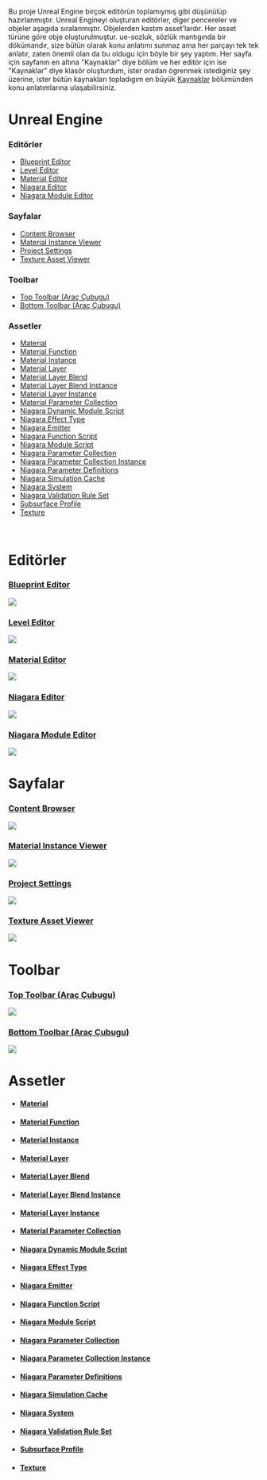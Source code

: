 Bu proje Unreal Engine birçok editörün toplamıymış gibi düşünülüp hazırlanmıştır. Unreal Engineyi oluşturan editörler, diger pencereler ve objeler aşagıda sıralanmıştır. Objelerden kastım asset'lardır. Her asset türüne göre obje oluşturulmuştur. ue-sozluk, sözlük mantıgında bir dökümandır, size bütün olarak konu anlatımı sunmaz ama her parçayı tek tek anlatır, zaten önemli olan da bu oldugu için böyle bir şey yaptım. Her sayfa için sayfanın en altına "Kaynaklar" diye bölüm ve her editör için ise "Kaynaklar" diye klasör oluşturdum, ister oradan ögrenmek istediginiz şey üzerine, ister bütün kaynakları topladıgım en büyük [Kaynaklar](Kaynaklar) bölümünden konu anlatımlarına ulaşabilirsiniz.


# Unreal Engine

### Editörler

* [Blueprint Editor](#blueprint-editor)
* [Level Editor](#level-editor)
* [Material Editor](#material-editor)
* [Niagara Editor](#niagara-editor)
* [Niagara Module Editor](#niagara-module-editor)


### Sayfalar

* [Content Browser](#content-browser)
* [Material Instance Viewer](#material-instance-viewer)
* [Project Settings](#project-settings)
* [Texture Asset Viewer](#texture-asset-viewer)


### Toolbar

* [Top Toolbar (Araç Çubugu)](#top-toolbar-araç-çubugu)
* [Bottom Toolbar (Araç Çubugu)](#bottom-toolbar-araç-çubugu)


### Assetler

* [Material](#material)
* [Material Function](#material-function)
* [Material Instance](#material-instance)
* [Material Layer](#material-layer)
* [Material Layer Blend](#material-layer-blend)
* [Material Layer Blend Instance](#material-layer-blend-instance)
* [Material Layer Instance](#material-layer-instance)
* [Material Parameter Collection](#material-parameter-collection)
* [Niagara Dynamic Module Script](#niagara-dynamic-module-script)
* [Niagara Effect Type](#niagara-effect-type)
* [Niagara Emitter](#niagara-emitter)
* [Niagara Function Script](#niagara-function-script)
* [Niagara Module Script](#niagara-module-script)
* [Niagara Parameter Collection](#niagara-parameter-collection)
* [Niagara Parameter Collection Instance](#niagara-parameter-collection-instance)
* [Niagara Parameter Definitions](#niagara-parameter-definitions)
* [Niagara Simulation Cache](#niagara-simulation-cache)
* [Niagara System](#niagara-system)
* [Niagara Validation Rule Set](#niagara-validation-rule-set)
* [Subsurface Profile](#subsurface-profile)
* [Texture](#texture)

<br>



# Editörler

### [Blueprint Editor](Editörler/Blueprint%20Editörü)
<img src="Dosyalar/Blueprint_Editor_Ana_Ekran.jpg">

### [Level Editor](Editörler/Level%20Editörü)
<img src="Dosyalar/Level_Editor_Ana_Ekran.jpg">

### [Material Editor](Editörler/Materyal%20Editörü)
<img src="Dosyalar/Materyal_Editor_Ana_Ekran.jpg">

### [Niagara Editor](Editörler/Niagara%20Editörü)
<img src="Dosyalar/Niagara_Editor_Ana_Ekran.jpg">

### [Niagara Module Editor](Editörler/Niagara%20Modül%20Editörü)
<img src="Dosyalar/Niagara_Module_Editor_Ana_Ekran.jpg">



# Sayfalar

### [Content Browser](Sayfalar/Content%20Browser)
<img src="Dosyalar/Content_Browser_Ana_Ekran.jpg">

### [Material Instance Viewer](Sayfalar/Material%20Instance%20Viewer)
<img src="Dosyalar/Material_Instance_Viewer_Ana_Ekran.jpg">

### [Project Settings](Sayfalar/Project%20Settings)
<img src="Dosyalar/Project_Settings_Ana_Ekran.jpg">

### [Texture Asset Viewer](Sayfalar/Texture%20Asset%20Viewer)
<img src="Dosyalar/Texture_Asset_Viewer.jpg">



# Toolbar

### [Top Toolbar (Araç Çubugu)](Diger/Top%20Toolbar%20(Araç%20Çubugu))
<img src="Dosyalar/Top_Toolbar.jpg">

### [Bottom Toolbar (Araç Çubugu)](Diger/Bottom%20Toolbar%20(Araç%20Çubugu))
<img src="Dosyalar/Bottom_Toolbar.jpg">




# Assetler

* #### [Material](Assetler/Materyal)
* #### [Material Function](Assetler/Materyal%20Fonksiyonu)
* #### [Material Instance](Assetler/Materyal%20Instance)
* #### [Material Layer](Assetler/Materyal%20Layer)
* #### [Material Layer Blend](Assetler/Materyal%20Layer%20Blend)
* #### [Material Layer Blend Instance](Assetler/Materyal%20Layer%20Blend%20Instance)
* #### [Material Layer Instance](Assetler/Materyal%20Layer%20Instance)
* #### [Material Parameter Collection](Assetler/Materyal%20Parametre%20Koleksiyonu)
* #### [Niagara Dynamic Module Script](Assetler/Niagara%20Dynamic%20Module%20Script)
* #### [Niagara Effect Type](Assetler/Niagara%20Effect%20Type)
* #### [Niagara Emitter](Assetler/Niagara%20Emitter)
* #### [Niagara Function Script](Assetler/Niagara%20Function%20Script)
* #### [Niagara Module Script](Assetler/Niagara%20Module%20Script)
* #### [Niagara Parameter Collection](Assetler/Niagara%20Parametre%20Koleksiyonu)
* #### [Niagara Parameter Collection Instance](Assetler/Niagara%20Parametre%20Koleksiyonu%20Instance)
* #### [Niagara Parameter Definitions](Assetler/Niagara%20Parameter%20Definitions)
* #### [Niagara Simulation Cache](Assetler/Niagara%20Simulation%20Cache)
* #### [Niagara System](Assetler/Niagara%20System)
* #### [Niagara Validation Rule Set](Assetler/Niagara%20Validation%20Rule%20Set)
* #### [Subsurface Profile](Assetler/Subsurface%20Profile)
* #### [Texture](Assetler/Texture)
